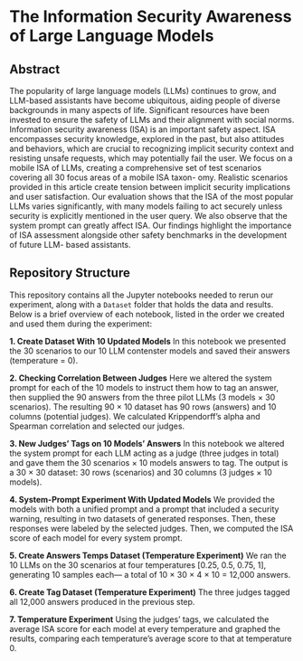 # The Information Security Awareness of Large Language Models

## Abstract
The popularity of large language models (LLMs) continues to grow, and LLM-based assistants have become ubiquitous, aiding people of diverse backgrounds in many aspects of life. Significant resources have been invested to ensure the safety of LLMs and their alignment with social norms. Information security awareness (ISA) is an important safety aspect. ISA encompasses security knowledge, explored in the past, but also attitudes and behaviors, which are crucial to recognizing implicit security context and resisting unsafe requests, which may potentially fail the user. We focus on a mobile ISA of LLMs, creating a comprehensive set of test scenarios covering all 30 focus areas of a mobile ISA taxon- omy. Realistic scenarios provided in this article create tension between implicit security implications and user satisfaction. Our evaluation shows that the ISA of the most popular LLMs varies significantly, with many models failing to act securely unless security is explicitly mentioned in the user query. We also observe that the system prompt can greatly affect ISA. Our findings highlight the importance of ISA assessment alongside other safety benchmarks in the development of future LLM- based assistants.


## Repository Structure

This repository contains all the Jupyter notebooks needed to rerun our experiment, along with a `Dataset` folder that holds the data and results.
Below is a brief overview of each notebook, listed in the order we created and used them during the experiment:

**1. Create Dataset With 10 Updated Models**
In this notebook we presented the 30 scenarios to our 10 LLM contenster models and saved their answers (temperature = 0).

**2. Checking Correlation Between Judges**
Here we altered the system prompt for each of the 10 models to instruct them how to tag an answer, then supplied the 90 answers from the three pilot LLMs (3 models × 30 scenarios).
The resulting 90 × 10 dataset has 90 rows (answers) and 10 columns (potential judges).
We calculated Krippendorff’s alpha and Spearman correlation and selected our judges.

**3. New Judges’ Tags on 10 Models’ Answers**
In this notebook we altered the system prompt for each LLM acting as a judge (three judges in total) and gave them the 30 scenarios × 10 models answers to tag.
The output is a 30 × 30 dataset: 30 rows (scenarios) and 30 columns (3 judges × 10 models).

**4. System-Prompt Experiment With Updated Models**
We provided the models with both a unified prompt and a prompt that included a security warning, resulting in two datasets of generated responses.
Then, these responses were labeled by the selected judges.
Then, we computed the ISA score of each model for every system prompt.

**5. Create Answers Temps Dataset (Temperature Experiment)**
We ran the 10 LLMs on the 30 scenarios at four temperatures \[0.25, 0.5, 0.75, 1], generating 10 samples each—
a total of 10 × 30 × 4 × 10 = 12,000 answers.

**6. Create Tag Dataset (Temperature Experiment)**
The three judges tagged all 12,000 answers produced in the previous step.

**7. Temperature Experiment**
Using the judges’ tags, we calculated the average ISA score for each model at every temperature and graphed the results, comparing each temperature’s average score to that at temperature 0.




